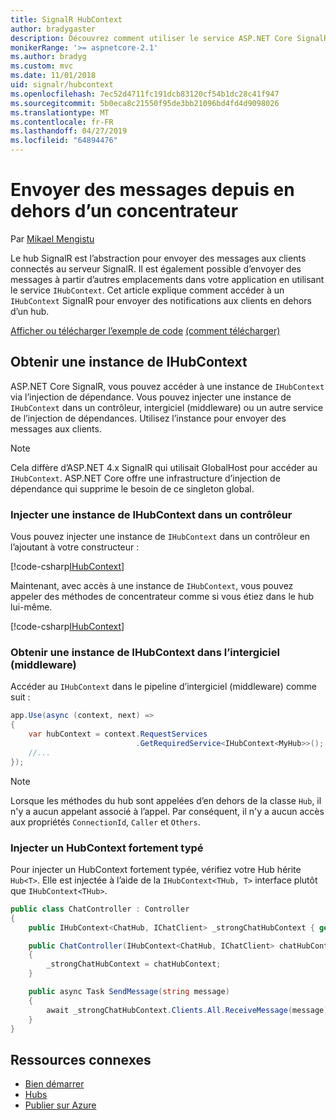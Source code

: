 ```yaml
---
title: SignalR HubContext
author: bradygaster
description: Découvrez comment utiliser le service ASP.NET Core SignalR HubContext pour envoyer des notifications aux clients à partir en dehors d’un concentrateur.
monikerRange: '>= aspnetcore-2.1'
ms.author: bradyg
ms.custom: mvc
ms.date: 11/01/2018
uid: signalr/hubcontext
ms.openlocfilehash: 7ec52d4711fc191dcb83120cf54b1dc28c41f947
ms.sourcegitcommit: 5b0eca8c21550f95de3bb21096bd4fd4d9098026
ms.translationtype: MT
ms.contentlocale: fr-FR
ms.lasthandoff: 04/27/2019
ms.locfileid: "64894476"
---
```

# <a name="send-messages-from-outside-a-hub"></a>Envoyer des messages depuis en dehors d’un concentrateur

Par [Mikael Mengistu](https://twitter.com/MikaelM_12)

Le hub SignalR est l’abstraction pour envoyer des messages aux clients connectés au serveur SignalR. Il est également possible d’envoyer des messages à partir d’autres emplacements dans votre application en utilisant le service `IHubContext`. Cet article explique comment accéder à un `IHubContext` SignalR pour envoyer des notifications aux clients en dehors d’un hub.

[Afficher ou télécharger l’exemple de code](https://github.com/aspnet/AspNetCore.Docs/tree/master/aspnetcore/signalr/hubcontext/sample/) [(comment télécharger)](xref:index#how-to-download-a-sample)

## <a name="get-an-instance-of-ihubcontext"></a>Obtenir une instance de IHubContext

ASP.NET Core SignalR, vous pouvez accéder à une instance de `IHubContext` via l’injection de dépendance. Vous pouvez injecter une instance de `IHubContext` dans un contrôleur, intergiciel (middleware) ou un autre service de l’injection de dépendances. Utilisez l’instance pour envoyer des messages aux clients.

> [!NOTE]
> Cela diffère d’ASP.NET 4.x SignalR qui utilisait GlobalHost pour accéder au `IHubContext`. ASP.NET Core offre une infrastructure d’injection de dépendance qui supprime le besoin de ce singleton global.

### <a name="inject-an-instance-of-ihubcontext-in-a-controller"></a>Injecter une instance de IHubContext dans un contrôleur

Vous pouvez injecter une instance de `IHubContext` dans un contrôleur en l’ajoutant à votre constructeur :

[!code-csharp[IHubContext](hubcontext/sample/Controllers/HomeController.cs?range=12-19,57)]

Maintenant, avec accès à une instance de `IHubContext`, vous pouvez appeler des méthodes de concentrateur comme si vous étiez dans le hub lui-même.

[!code-csharp[IHubContext](hubcontext/sample/Controllers/HomeController.cs?range=21-25)]

### <a name="get-an-instance-of-ihubcontext-in-middleware"></a>Obtenir une instance de IHubContext dans l’intergiciel (middleware)

Accéder au `IHubContext` dans le pipeline d’intergiciel (middleware) comme suit :

```csharp
app.Use(async (context, next) =>
{
    var hubContext = context.RequestServices
                            .GetRequiredService<IHubContext<MyHub>>();
    //...
});
```

> [!NOTE]
> Lorsque les méthodes du hub sont appelées d’en dehors de la classe `Hub`, il n'y a aucun appelant associé à l’appel. Par conséquent, il n'y a aucun accès aux propriétés `ConnectionId`, `Caller` et `Others`.

### <a name="inject-a-strongly-typed-hubcontext"></a>Injecter un HubContext fortement typé

Pour injecter un HubContext fortement typée, vérifiez votre Hub hérite `Hub<T>`. Elle est injectée à l’aide de la `IHubContext<THub, T>` interface plutôt que `IHubContext<THub>`.

```csharp
public class ChatController : Controller
{
    public IHubContext<ChatHub, IChatClient> _strongChatHubContext { get; }

    public ChatController(IHubContext<ChatHub, IChatClient> chatHubContext)
    {
        _strongChatHubContext = chatHubContext;
    }

    public async Task SendMessage(string message)
    {
        await _strongChatHubContext.Clients.All.ReceiveMessage(message);
    }
}
```

## <a name="related-resources"></a>Ressources connexes

* [Bien démarrer](xref:tutorials/signalr)
* [Hubs](xref:signalr/hubs)
* [Publier sur Azure](xref:signalr/publish-to-azure-web-app)
